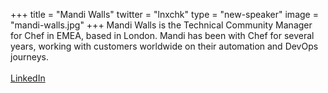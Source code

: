 +++
title = "Mandi Walls"
twitter = "lnxchk"
type = "new-speaker"
image = "mandi-walls.jpg"
+++
Mandi Walls is the Technical Community Manager for Chef in EMEA, based in London. Mandi has been with Chef for several years, working with customers worldwide on their automation and DevOps journeys.<br><br>[LinkedIn](https://uk.linkedin.com/in/mandiwalls)